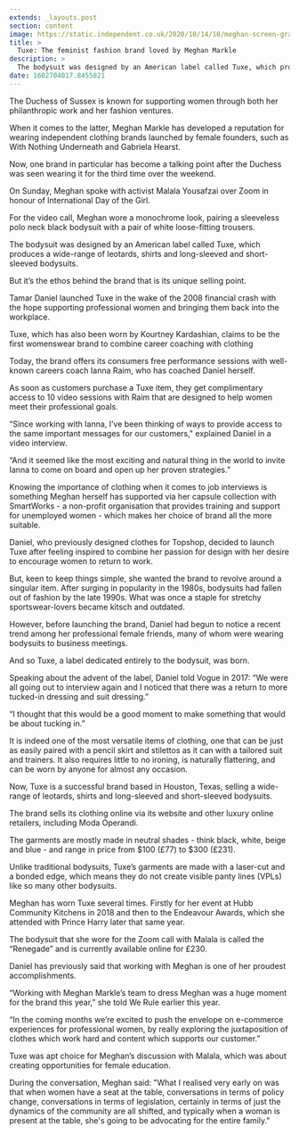 ```yaml
--- 
extends: _layouts.post 
section: content 
image: https://static.independent.co.uk/2020/10/14/10/meghan-screen-grab-malala-instagram_trans_NvBQzQNjv4BqrlO8FLSfu03NkeAyQZa6GkfAUWWSG9gwStbAtTpljQ4.jpg 
title: > 
  Tuxe: The feminist fashion brand loved by Meghan Markle 
description: > 
  The bodysuit was designed by an American label called Tuxe, which produces a wide-range of leotards, shirts and long-sleeved and short-sleeved bodysuits.Tamar Daniel launched Tuxe in the wake of the 2008 financial crash with the hope supporting professional women and bringing them back into the workplace.Now, Tuxe is a successful brand based in Houston, Texas, selling a wide-range of leotards, shirts and long-sleeved and short-sleeved bodysuits.Meghan has worn Tuxe several times.“Working with Meghan Markle’s team to dress Meghan was a huge moment for the brand this year,” she told We Rule earlier this year. 
date: 1602704017.8455021 
--- 
```

The Duchess of Sussex is known for supporting women through both her philanthropic work and her fashion ventures.

When it comes to the latter, Meghan Markle has developed a reputation for wearing independent clothing brands launched by female founders, such as With Nothing Underneath and Gabriela Hearst.

Now, one brand in particular has become a talking point after the Duchess was seen wearing it for the third time over the weekend.

On Sunday, Meghan spoke with activist Malala Yousafzai over Zoom in honour of International Day of the Girl.

For the video call, Meghan wore a monochrome look, pairing a sleeveless polo neck black bodysuit with a pair of white loose-fitting trousers.

The bodysuit was designed by an American label called Tuxe, which produces a wide-range of leotards, shirts and long-sleeved and short-sleeved bodysuits.

But it’s the ethos behind the brand that is its unique selling point.

Tamar Daniel launched Tuxe in the wake of the 2008 financial crash with the hope supporting professional women and bringing them back into the workplace.

Tuxe, which has also been worn by Kourtney Kardashian, claims to be the first womenswear brand to combine career coaching with clothing

Today, the brand offers its consumers free performance sessions with well-known careers coach Ianna Raim, who has coached Daniel herself.

As soon as customers purchase a Tuxe item, they get complimentary access to 10 video sessions with Raim that are designed to help women meet their professional goals.

“Since working with Ianna, I’ve been thinking of ways to provide access to the same important messages for our customers," explained Daniel in a video interview.

“And it seemed like the most exciting and natural thing in the world to invite Ianna to come on board and open up her proven strategies.”

Knowing the importance of clothing when it comes to job interviews is something Meghan herself has supported via her capsule collection with SmartWorks - a non-profit organisation that provides training and support for unemployed women - which makes her choice of brand all the more suitable.

Daniel, who previously designed clothes for Topshop, decided to launch Tuxe after feeling inspired to combine her passion for design with her desire to encourage women to return to work.

But, keen to keep things simple, she wanted the brand to revolve around a singular item. After surging in popularity in the 1980s, bodysuits had fallen out of fashion by the late 1990s. What was once a staple for stretchy sportswear-lovers became kitsch and outdated.

However, before launching the brand, Daniel had begun to notice a recent trend among her professional female friends, many of whom were wearing bodysuits to business meetings.

And so Tuxe, a label dedicated entirely to the bodysuit, was born.

Speaking about the advent of the label, Daniel told Vogue in 2017: “We were all going out to interview again and I noticed that there was a return to more tucked-in dressing and suit dressing.”

“I thought that this would be a good moment to make something that would be about tucking in.”

It is indeed one of the most versatile items of clothing, one that can be just as easily paired with a pencil skirt and stilettos as it can with a tailored suit and trainers. It also requires little to no ironing, is naturally flattering, and can be worn by anyone for almost any occasion.

Now, Tuxe is a successful brand based in Houston, Texas, selling a wide-range of leotards, shirts and long-sleeved and short-sleeved bodysuits.

The brand sells its clothing online via its website and other luxury online retailers, including Moda Operandi.

The garments are mostly made in neutral shades - think black, white, beige and blue - and range in price from $100 (£77) to $300 (£231).

Unlike traditional bodysuits, Tuxe’s garments are made with a laser-cut and a bonded edge, which means they do not create visible panty lines (VPLs) like so many other bodysuits.

Meghan has worn Tuxe several times. Firstly for her event at Hubb Community Kitchens in 2018 and then to the Endeavour Awards, which she attended with Prince Harry later that same year.

The bodysuit that she wore for the Zoom call with Malala is called the “Renegade” and is currently available online for £230.

Daniel has previously said that working with Meghan is one of her proudest accomplishments.

“Working with Meghan Markle’s team to dress Meghan was a huge moment for the brand this year,” she told We Rule earlier this year.

“In the coming months we’re excited to push the envelope on e-commerce experiences for professional women, by really exploring the juxtaposition of clothes which work hard and content which supports our customer.”

Tuxe was apt choice for Meghan’s discussion with Malala, which was about creating opportunities for female education.

During the conversation, Meghan said: "What I realised very early on was that when women have a seat at the table, conversations in terms of policy change, conversations in terms of legislation, certainly in terms of just the dynamics of the community are all shifted, and typically when a woman is present at the table, she's going to be advocating for the entire family."